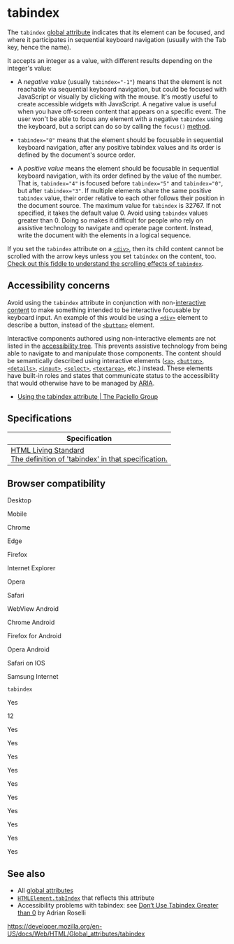tabindex
========

The `tabindex` [global attribute](../global_attributes) indicates that its element can be focused, and where it participates in sequential keyboard navigation (usually with the Tab key, hence the name).

It accepts an integer as a value, with different results depending on the integer's value:

-   A *negative value* (usually `tabindex="-1"`) means that the element is not reachable via sequential keyboard navigation, but could be focused with JavaScript or visually by clicking with the mouse. It's mostly useful to create accessible widgets with JavaScript.
    A negative value is useful when you have off-screen content that appears on a specific event. The user won't be able to focus any element with a negative `tabindex` using the keyboard, but a script can do so by calling the `focus()` [method](https://developer.mozilla.org/en-US/docs/Web/API/HTMLOrForeignElement/focus).

-   `tabindex="0"` means that the element should be focusable in sequential keyboard navigation, after any positive tabindex values and its order is defined by the document's source order.
-   A *positive value* means the element should be focusable in sequential keyboard navigation, with its order defined by the value of the number. That is, `tabindex="4"` is focused before `tabindex="5"` and `tabindex="0"`, but after `tabindex="3"`. If multiple elements share the same positive `tabindex` value, their order relative to each other follows their position in the document source. The maximum value for `tabindex` is 32767. If not specified, it takes the default value 0.
    Avoid using `tabindex` values greater than 0. Doing so makes it difficult for people who rely on assistive technology to navigate and operate page content. Instead, write the document with the elements in a logical sequence.

If you set the `tabindex` attribute on a [`<div>`](../element/div), then its child content cannot be scrolled with the arrow keys unless you set `tabindex` on the content, too. [Check out this fiddle to understand the scrolling effects of `tabindex`](https://jsfiddle.net/jainakshay/0b2q4Lgv/).

Accessibility concerns
----------------------

Avoid using the `tabindex` attribute in conjunction with non-[interactive content](https://developer.mozilla.org/en-US/docs/Web/Guide/HTML/Content_categories#interactive_content) to make something intended to be interactive focusable by keyboard input. An example of this would be using a [`<div>`](../element/div) element to describe a button, instead of the [`<button>`](../element/button) element.

Interactive components authored using non-interactive elements are not listed in the [accessibility tree](https://developer.mozilla.org/en-US/docs/Learn/Accessibility/What_is_accessibility#accessibility_apis). This prevents assistive technology from being able to navigate to and manipulate those components. The content should be semantically described using interactive elements ([`<a>`](../element/a), [`<button>`](../element/button), [`<details>`](../element/details), [`<input>`](../element/input), [`<select>`](../element/select), [`<textarea>`](../element/textarea), etc.) instead. These elements have built-in roles and states that communicate status to the accessibility that would otherwise have to be managed by [ARIA](https://developer.mozilla.org/en-US/docs/Web/Accessibility/ARIA).

-   [Using the tabindex attribute | The Paciello Group](https://developer.paciellogroup.com/blog/2014/08/using-the-tabindex-attribute/)

Specifications
--------------

<table><thead><tr class="header"><th>Specification</th></tr></thead><tbody><tr class="odd"><td><a href="https://html.spec.whatwg.org/multipage/interaction.html#attr-tabindex">HTML Living Standard<br />
<span class="small">The definition of 'tabindex' in that specification.</span></a></td></tr></tbody></table>

Browser compatibility
---------------------

Desktop

Mobile

Chrome

Edge

Firefox

Internet Explorer

Opera

Safari

WebView Android

Chrome Android

Firefox for Android

Opera Android

Safari on IOS

Samsung Internet

`tabindex`

Yes

12

Yes

Yes

Yes

Yes

Yes

Yes

Yes

Yes

Yes

Yes

See also
--------

-   All [global attributes](../global_attributes)
-   [`HTMLElement.tabIndex`](https://developer.mozilla.org/en-US/docs/Web/API/HTMLOrForeignElement/tabIndex) that reflects this attribute
-   Accessibility problems with tabindex: see [Don’t Use Tabindex Greater than 0](https://adrianroselli.com/2014/11/dont-use-tabindex-greater-than-0.html) by Adrian Roselli

<a href="https://developer.mozilla.org/en-US/docs/Web/HTML/Global_attributes/tabindex" class="_attribution-link">https://developer.mozilla.org/en-US/docs/Web/HTML/Global_attributes/tabindex</a>
